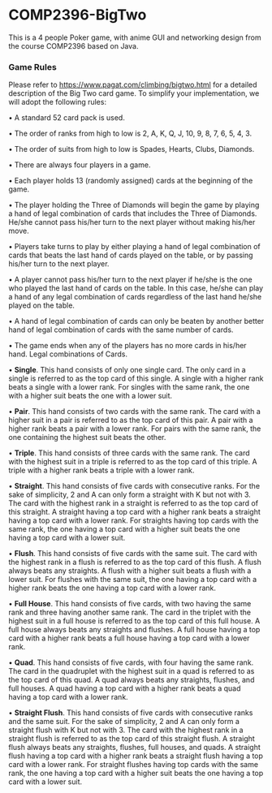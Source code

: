 # COMP2396-BigTwo
This is a 4 people Poker game, with anime GUI and networking design from the course COMP2396 based on Java.

### Game Rules ###
Please refer to https://www.pagat.com/climbing/bigtwo.html for a detailed description of the
Big Two card game. To simplify your implementation, we will adopt the following rules:


• A standard 52 card pack is used.


• The order of ranks from high to low is 2, A, K, Q, J, 10, 9, 8, 7, 6, 5, 4, 3.


• The order of suits from high to low is Spades, Hearts, Clubs, Diamonds.


• There are always four players in a game.


• Each player holds 13 (randomly assigned) cards at the beginning of the game.


• The player holding the Three of Diamonds will begin the game by playing a hand of
legal combination of cards that includes the Three of Diamonds. He/she cannot pass
his/her turn to the next player without making his/her move.


• Players take turns to play by either playing a hand of legal combination of cards that
beats the last hand of cards played on the table, or by passing his/her turn to the next
player.


• A player cannot pass his/her turn to the next player if he/she is the one who played the
last hand of cards on the table. In this case, he/she can play a hand of any legal
combination of cards regardless of the last hand he/she played on the table.


• A hand of legal combination of cards can only be beaten by another better hand of
legal combination of cards with the same number of cards.


• The game ends when any of the players has no more cards in his/her hand.
Legal combinations of Cards.


• **Single**. This hand consists of only one single card. The only card in a single is
referred to as the top card of this single. A single with a higher rank beats a single
with a lower rank. For singles with the same rank, the one with a higher suit beats the
one with a lower suit.


• **Pair**. This hand consists of two cards with the same rank. The card with a higher suit
in a pair is referred to as the top card of this pair. A pair with a higher rank beats a
pair with a lower rank. For pairs with the same rank, the one containing the highest
suit beats the other.


• **Triple**. This hand consists of three cards with the same rank. The card with the
highest suit in a triple is referred to as the top card of this triple. A triple with a higher
rank beats a triple with a lower rank.


• **Straight**. This hand consists of five cards with consecutive ranks. For the sake of
simplicity, 2 and A can only form a straight with K but not with 3. The card with the
highest rank in a straight is referred to as the top card of this straight. A straight
having a top card with a higher rank beats a straight having a top card with a lower
rank. For straights having top cards with the same rank, the one having a top card
with a higher suit beats the one having a top card with a lower suit.


• **Flush**. This hand consists of five cards with the same suit. The card with the highest
rank in a flush is referred to as the top card of this flush. A flush always beats any
straights. A flush with a higher suit beats a flush with a lower suit. For flushes with
the same suit, the one having a top card with a higher rank beats the one having a top
card with a lower rank.


• **Full House**. This hand consists of five cards, with two having the same rank and three
having another same rank. The card in the triplet with the highest suit in a full house
is referred to as the top card of this full house. A full house always beats any straights
and flushes. A full house having a top card with a higher rank beats a full house
having a top card with a lower rank.


• **Quad**. This hand consists of five cards, with four having the same rank. The card in
the quadruplet with the highest suit in a quad is referred to as the top card of this quad.
A quad always beats any straights, flushes, and full houses. A quad having a top card
with a higher rank beats a quad having a top card with a lower rank.


• **Straight Flush**. This hand consists of five cards with consecutive ranks and the same
suit. For the sake of simplicity, 2 and A can only form a straight flush with K but not
with 3. The card with the highest rank in a straight flush is referred to as the top card
of this straight flush. A straight flush always beats any straights, flushes, full houses,
and quads. A straight flush having a top card with a higher rank beats a straight flush
having a top card with a lower rank. For straight flushes having top cards with the
same rank, the one having a top card with a higher suit beats the one having a top card
with a lower suit.
